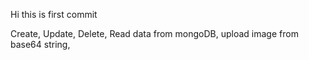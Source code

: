 Hi this is first commit

Create, Update, Delete, Read data from mongoDB,
upload image from base64 string, 
